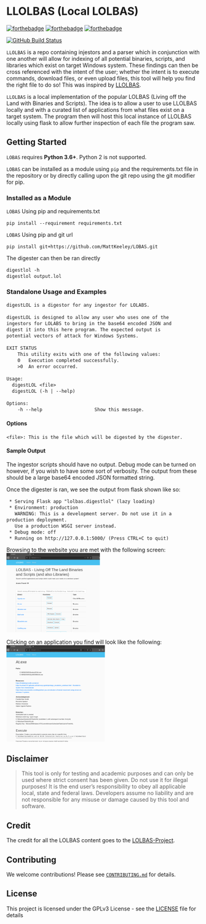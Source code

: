 # LLOLBAS (Local LOLBAS)

[![forthebadge](https://forthebadge.com/images/badges/made-with-python.svg)](https://www.python.org/)
[![forthebadge](https://forthebadge.com/images/badges/contains-tasty-spaghetti-code.svg)](https://www.google.com/url?sa=i&url=https%3A%2F%2Fwww.thewholesomedish.com%2Fspaghetti%2F&psig=AOvVaw3OneeN_AB3XxZzgCPPTtfv&ust=1614550372646000&source=images&cd=vfe&ved=0CAIQjRxqFwoTCJjQwf2Ki-8CFQAAAAAdAAAAABAD)
[![forthebadge](https://forthebadge.com/images/badges/it-works-why.svg)](https://www.youtube.com/watch?v=kyti25ol438)

[![GitHub Build Status](https://github.com/MattKeeley/LOBAS/workflows/build/badge.svg)](https://github.com/MattKeeley/LOBAS/actions)

`LLOLBAS` is a repo containing injestors and a parser which in conjunction with
one another will allow for indexing of all potential binaries, scripts, and
libraries which exist on target Windows system. These findings can then be cross
referenced with the intent of the user; whether the intent is to execute
commands, download files, or even upload files, this tool will help you find
the right file to do so! This was inspired by [LLOLBAS](https://lolbas-project.github.io).

`LLOLBAS` is a local implementation of the popular LOLBAS (Living off the Land
with Binaries and Scripts). The idea is to allow a user to use LLOLBAS locally
and with a curated list of applications from what files exist on a target
system. The program then will host this local instance of LLOLBAS locally using
flask to allow further inspection of each file the program saw.

## Getting Started

`LOBAS` requires **Python 3.6+**. Python 2 is not supported.

`LOBAS` can be installed as a module using `pip` and the requirements.txt file
in the repository or by directly calling upon the git repo using the git
modifier for pip.

### Installed as a Module

`LOBAS` Using pip and requirements.txt

```console
pip install --requirement requirements.txt
```

`LOBAS` Using pip and git url

```console
pip install git+https://github.com/MattKeeley/LOBAS.git
```

The digester can then be ran directly

```console
digestlol -h
digestlol output.lol
```

### Standalone Usage and Examples

```console
digestLOL is a digestor for any ingestor for LOLABS.

digestLOL is designed to allow any user who uses one of the
ingestors for LOLABS to bring in the base64 encoded JSON and
digest it into this here program. The expected output is
potential vectors of attack for Windows Systems.

EXIT STATUS
    This utility exits with one of the following values:
    0   Execution completed successfully.
    >0  An error occurred.

Usage:
  digestLOL <file>
  digestLOL (-h | --help)

Options:
    -h --help                   Show this message.
```

#### Options

```console
<file>: This is the file which will be digested by the digester.
```

#### Sample Output

The ingestor scripts should have no output. Debug mode can be turned on however,
if you wish to have some sort of verbosity. The output from these should be a
large base64 encoded JSON formatted string.

Once the digester is ran, we see the output from flask shown like so:

```console
 * Serving Flask app "lolbas.digestlol" (lazy loading)
 * Environment: production
   WARNING: This is a development server. Do not use it in a production deployment.
   Use a production WSGI server instead.
 * Debug mode: off
 * Running on http://127.0.0.1:5000/ (Press CTRL+C to quit)
```

Browsing to the website you are met with the following screen: <br>
<img src="/resources/images/landing.png" alt="landing.png" style="zoom:25%;" />

Clicking on an application you find will look like the following: <br>
<img src="/resources/images/application.png" alt="application.png" style="zoom:25%;" />

## Disclaimer

> This tool is only for testing and academic purposes and can only be used where
> strict consent has been given. Do not use it for illegal purposes! It is the
> end user’s responsibility to obey all applicable local, state and federal laws.
> Developers assume no liability and are not responsible for any misuse or damage
> caused by this tool and software.

## Credit

The credit for all the LOLBAS content goes to the
[LOLBAS-Project](https://github.com/LOLBAS-Project).

## Contributing

We welcome contributions! Please see [`CONTRIBUTING.md`](CONTRIBUTING.md) for
details.

## License

This project is licensed under the GPLv3 License - see the [LICENSE](LICENSE)
file for details
